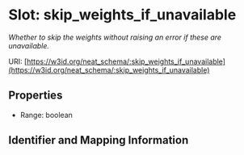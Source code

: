 # Slot: skip_weights_if_unavailable
_Whether to skip the weights without raising an error if these are unavailable._


URI: [https://w3id.org/neat_schema/:skip_weights_if_unavailable](https://w3id.org/neat_schema/:skip_weights_if_unavailable)



<!-- no inheritance hierarchy -->


## Properties

 * Range: boolean



## Identifier and Mapping Information





